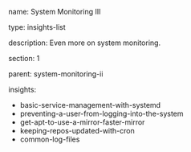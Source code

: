 name: System Monitoring III

type: insights-list

description: Even more on system monitoring.

section: 1

parent: system-monitoring-ii

insights:
  - basic-service-management-with-systemd
  - preventing-a-user-from-logging-into-the-system
  - get-apt-to-use-a-mirror-faster-mirror
  - keeping-repos-updated-with-cron
  - common-log-files
